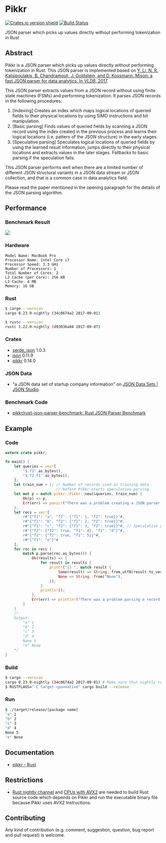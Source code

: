 # Pikkr

[![Crates.io version shield](https://img.shields.io/crates/v/pikkr.svg)](https://crates.io/crates/pikkr)
[![Build Status](https://travis-ci.org/pikkr/pikkr.svg?branch=master)](https://travis-ci.org/pikkr/pikkr)

JSON parser which picks up values directly without performing tokenization in Rust

## Abstract

Pikkr is a JSON parser which picks up values directly without performing tokenization in Rust. This JSON parser is implemented based on [Y. Li, N. R. Katsipoulakis, B. Chandramouli, J. Goldstein, and D. Kossmann. Mison: a fast JSON parser for data analytics. In *VLDB*, 2017](http://www.vldb.org/pvldb/vol10/p1118-li.pdf).

This JSON parser extracts values from a JSON record without using finite state machines (FSMs) and performing tokenization. It parses JSON records in the following procedures:

1. [Indexing] Creates an index which maps logical locations of queried fields to their physical locations by using SIMD instructions and bit manipulation.
2. [Basic parsing] Finds values of queried fields by scanning a JSON record using the index created in the previous process and learns their logical locations (i.e. pattern of the JSON structure) in the early stages.
3. [Speculative parsing] Speculates logical locations of queried fields by using the learned result information, jumps directly to their physical locations and extracts values in the later stages. Fallbacks to basic parsing if the speculation fails.

This JSON parser performs well when there are a limited number of different JSON structural variants in a JSON data stream or JSON collection, and that is a common case in data analytics field.

Please read the paper mentioned in the opening paragraph for the details of the JSON parsing algorithm.

## Performance

### Benchmark Result

![](https://raw.githubusercontent.com/pikkr/pikkr/master/img/benchmark.png)

### Hardware

```
Model Name: MacBook Pro
Processor Name: Intel Core i7
Processor Speed: 3.3 GHz
Number of Processors: 1
Total Number of Cores: 2
L2 Cache (per Core): 256 KB
L3 Cache: 4 MB
Memory: 16 GB
```

### Rust

```bash
$ cargo --version
cargo 0.23.0-nightly (34c0674a2 2017-09-01)

$ rustc --version
rustc 1.22.0-nightly (d93036a04 2017-09-07)
```

### Crates

* [serde_json](https://crates.io/crates/serde_json) 1.0.3
* [json](https://crates.io/crates/json) 0.11.9
* [pikkr](https://crates.io/crates/pikkr) 0.14.0

### JSON Data

* "a JSON data set of startup company information" on [JSON Data Sets | JSON Studio](http://jsonstudio.com/resources/).

### Benchmark Code

* [pikkr/rust-json-parser-benchmark: Rust JSON Parser Benchmark](https://github.com/pikkr/rust-json-parser-benchmark)

## Example

### Code

```rust
extern crate pikkr;

fn main() {
    let queries = vec![
        "$.f1".as_bytes(),
        "$.f2.f1".as_bytes(),
    ];
    let train_num = 2; // Number of records used as training data
                       // before Pikkr starts speculative parsing.
    let mut p = match pikkr::Pikkr::new(&queries, train_num) {
        Ok(p) => p,
        Err(err) => panic!("There was a problem creating a JSON parser: {:?}", err.kind()),
    };
    let recs = vec![
        r#"{"f1": "a", "f2": {"f1": 1, "f2": true}}"#,
        r#"{"f1": "b", "f2": {"f1": 2, "f2": true}}"#,
        r#"{"f1": "c", "f2": {"f1": 3, "f2": true}}"#, // Speculative parsing starts from this record.
        r#"{"f2": {"f2": true, "f1": 4}, "f1": "d"}"#,
        r#"{"f2": {"f2": true, "f1": 5}}"#,
        r#"{"f1": "e"}"#
    ];
    for rec in recs {
        match p.parse(rec.as_bytes()) {
            Ok(results) => {
                for result in results {
                    print!("{} ", match result {
                        Some(result) => String::from_utf8(result.to_vec()).unwrap(),
                        None => String::from("None"),
                    });
                }
                println!();
            },
            Err(err) => println!("There was a problem parsing a record: {:?}", err.kind()),
        }
    }
    /*
    Output:
        "a" 1
        "b" 2
        "c" 3
        "d" 4
        None 5
        "e" None
    */
}
```

### Build

```bash
$ cargo --version
cargo 0.23.0-nightly (34c0674a2 2017-09-01) # Make sure that nightly release is being used.
$ RUSTFLAGS="-C target-cpu=native" cargo build --release
```

### Run

```bash
$ ./target/release/[package name]
"a" 1
"b" 2
"c" 3
"d" 4
None 5
"e" None
```

## Documentation

* [pikkr - Rust](https://pikkr.github.io/doc/pikkr/)

## Restrictions

* [Rust nightly channel](https://github.com/rust-lang-nursery/rustup.rs/blob/master/README.md#working-with-nightly-rust) and [CPUs with AVX2](https://en.wikipedia.org/wiki/Advanced_Vector_Extensions#CPUs_with_AVX2) are needed to build Rust source code which depends on Pikkr and run the executable binary file because Pikkr uses AVX2 Instructions.

## Contributing

Any kind of contribution (e.g. comment, suggestion, question, bug report and pull request) is welcome.
